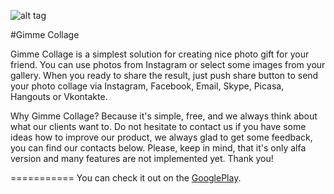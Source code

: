 ![alt tag](https://dl.dropboxusercontent.com/u/59969938/Images/gimme_collage_scheme.png)

#Gimme Collage

Gimme Collage is a simplest solution for creating nice photo gift for your friend. You can use photos from Instagram or select some images from your gallery. When you ready to share the result, just push share button to send your photo collage via Instagram, Facebook, Email, Skype, Picasa, Hangouts or Vkontakte.

Why Gimme Collage? Because it's simple, free, and we always think about what our clients want to. Do not hesitate to contact us if you have some ideas how to improve our product, we always glad to get some feedback, you can find our contacts below.
Please, keep in mind, that it's only alfa version and many features are not implemented yet.
Thank you!

===========
You can check it out on the [GooglePlay](https://play.google.com/store/apps/details?id=crystal.tech.gimmecollage&hl=ru).
